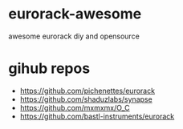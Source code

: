 # eurorack-awesome
awesome eurorack diy and opensource
# gihub repos
* https://github.com/pichenettes/eurorack
* https://github.com/shaduzlabs/synapse
* https://github.com/mxmxmx/O_C
* https://github.com/bastl-instruments/eurorack
